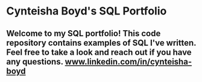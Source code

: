 # Cynteisha Boyd's SQL Portfolio

## Welcome to my SQL portfolio! This code repository contains examples of SQL I've written. Feel free to take a look and reach out if you have any questions. www.linkedin.com/in/cynteisha-boyd
